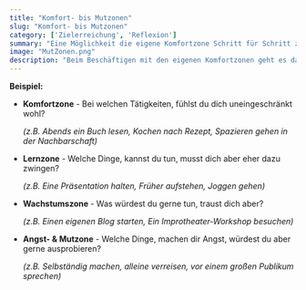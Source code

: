 ```yaml
---
title: "Komfort- bis Mutzonen"
slug: "Komfort- bis Mutzonen"
category: ['Zielerreichung', 'Reflexion']
summary: "Eine Möglichkeit die eigene Komfortzone Schritt für Schritt zu erweitern."
image: "MutZonen.png"
description: "Beim Beschäftigen mit den eigenen Komfortzonen geht es darum, sich diesen selbst bewusst zu werden um sie aktiv zu erweitern und so eigene persönliche Wachstumsfelder sichtbar zu machen. So lässt sich die Komfortzone erweitern, in dem zum Beispiel immer mehr der Dinge, die außerhalb der Komfortzone liegen umgesetzt werden."
---
```


**Beispiel:**

- **Komfortzone** - Bei welchen Tätigkeiten, fühlst du dich uneingeschränkt wohl?

    *(z.B. Abends ein Buch lesen, Kochen nach Rezept, Spazieren gehen in der Nachbarschaft)*

- **Lernzone** - Welche Dinge, kannst du tun, musst dich aber eher dazu zwingen? 

    *(z.B. Eine Präsentation halten, Früher aufstehen, Joggen gehen)*

- **Wachstumszone** - Was würdest du gerne tun, traust dich aber?

    *(z.B. Einen eigenen Blog starten, Ein Improtheater-Workshop besuchen)*

- **Angst- & Mutzone** - Welche Dinge, machen dir Angst, würdest du aber gerne ausprobieren? 

    *(z.B. Selbständig machen, alleine verreisen, vor einem großen Publikum sprechen)*
